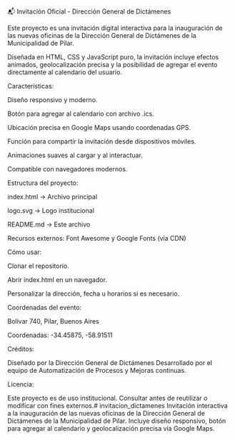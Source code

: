 📬 Invitación Oficial - Dirección General de Dictámenes

Este proyecto es una invitación digital interactiva para la inauguración de las nuevas oficinas de la Dirección General de Dictámenes de la Municipalidad de Pilar.

Diseñada en HTML, CSS y JavaScript puro, la invitación incluye efectos animados, geolocalización precisa y la posibilidad de agregar el evento directamente al calendario del usuario.

Características:

Diseño responsivo y moderno.

Botón para agregar al calendario con archivo .ics.

Ubicación precisa en Google Maps usando coordenadas GPS.

Función para compartir la invitación desde dispositivos móviles.

Animaciones suaves al cargar y al interactuar.

Compatible con navegadores modernos.

Estructura del proyecto:

index.html → Archivo principal

logo.svg → Logo institucional

README.md → Este archivo

Recursos externos: Font Awesome y Google Fonts (vía CDN)

Cómo usar:

Clonar el repositorio.

Abrir index.html en un navegador.

Personalizar la dirección, fecha u horarios si es necesario.

Coordenadas del evento:

Bolívar 740, Pilar, Buenos Aires

Coordenadas: -34.45875, -58.91511

Créditos:

Diseñado por la Dirección General de Dictámenes
Desarrollado por el equipo de Automatización de Procesos y Mejoras continuas.

Licencia:

Este proyecto es de uso institucional. Consultar antes de reutilizar o modificar con fines externos.# invitacion_dictamenes
Invitación interactiva a la inauguración de las nuevas oficinas de la Dirección General de Dictámenes de la Municipalidad de Pilar. Incluye diseño responsivo, botón para agregar al calendario y geolocalización precisa vía Google Maps.
